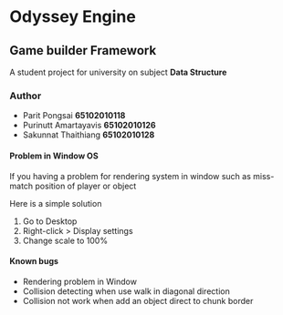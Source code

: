 <h1>Odyssey Engine</h1>
<h2>Game builder Framework</h2>

<p>A student project for university on subject <b>Data Structure</b></p>

<h3>Author</h3>

<ul>
    <li>Parit Pongsai <b>65102010118</b></li>
    <li>Purinutt Amartayavis <b>65102010126</b></li>
    <li>Sakunnat Thaithiang <b>65102010128</b></li>
</ul>
<h4>Problem in Window OS</h4>
<p>If you having a problem for rendering system in window such as miss-match position of player or object</p>
<p>Here is a simple solution</p>
<ol>
    <li>Go to Desktop</li>
    <li>Right-click > Display settings</li>
    <li>Change scale to 100%</li>
</ol>

<h4>Known bugs</h4>
<ul>
    <li>Rendering problem in Window</li>
    <li>Collision detecting when use walk in diagonal direction</li>
    <li>Collision not work when add an object direct to chunk border</li>
</ul>